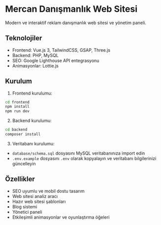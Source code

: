 # Mercan Danışmanlık Web Sitesi

Modern ve interaktif reklam danışmanlık web sitesi ve yönetim paneli.

## Teknolojiler

- Frontend: Vue.js 3, TailwindCSS, GSAP, Three.js
- Backend: PHP, MySQL
- SEO: Google Lighthouse API entegrasyonu
- Animasyonlar: Lottie.js

## Kurulum

1. Frontend kurulumu:
```bash
cd frontend
npm install
npm run dev
```

2. Backend kurulumu:
```bash
cd backend
composer install
```

3. Veritabanı kurulumu:
- `database/schema.sql` dosyasını MySQL veritabanınıza import edin
- `.env.example` dosyasını `.env` olarak kopyalayın ve veritabanı bilgilerinizi güncelleyin

## Özellikler

- SEO uyumlu ve mobil dostu tasarım
- Web sitesi analiz aracı
- Hazır web sitesi şablonları
- Blog sistemi
- Yönetici paneli
- Etkileşimli animasyonlar ve oyunlaştırma öğeleri 